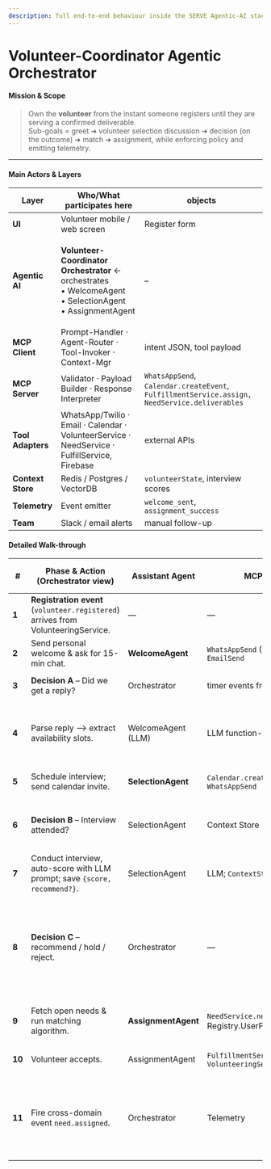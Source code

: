 ```yaml
---
description: full end-to-end behaviour inside the SERVE Agentic-AI stack
---
```


# Volunteer-Coordinator Agentic Orchestrator

#### Mission & Scope

> Own the **volunteer** from the instant someone registers until they are serving a confirmed deliverable.\
> Sub-goals = greet ➜ volunteer selection discussion ➜ decision (on the outcome) ➜ match ➜ assignment, while enforcing policy  and emitting telemetry.

***

#### Main Actors & Layers

| Layer             | Who/What participates here                                                                                                           | objects                                                                                       |
| ----------------- | ------------------------------------------------------------------------------------------------------------------------------------ | --------------------------------------------------------------------------------------------- |
| **UI**            | Volunteer mobile / web screen                                                                                                        | Register form                                                                                 |
| **Agentic AI**    | <p><strong>Volunteer-Coordinator Orchestrator</strong> ← orchestrates<br>• WelcomeAgent<br>• SelectionAgent<br>• AssignmentAgent</p> | –                                                                                             |
| **MCP Client**    | Prompt-Handler · Agent-Router · Tool-Invoker · Context-Mgr                                                                           | intent JSON, tool payload                                                                     |
| **MCP Server**    | Validator · Payload Builder · Response Interpreter                                                                                   | `WhatsAppSend`, `Calendar.createEvent`, `FulfillmentService.assign, NeedService.deliverables` |
| **Tool Adapters** | WhatsApp/Twilio · Email · Calendar · VolunteerService · NeedService · FulfillService, Firebase                                       | external APIs                                                                                 |
| **Context Store** | Redis / Postgres / VectorDB                                                                                                          | `volunteerState`, interview scores                                                            |
| **Telemetry**     | Event emitter                                                                                                                        | `welcome_sent`, `assignment_success`                                                          |
| **Team**          | Slack / email alerts                                                                                                                 | manual follow-up                                                                              |

#### Detailed Walk-through

<table><thead><tr><th width="83.6666259765625">#</th><th width="207.66668701171875">Phase &#x26; Action (Orchestrator view)</th><th>Assistant Agent</th><th>MCP Tool calls</th><th>Key Decisions / Errors</th></tr></thead><tbody><tr><td><strong>1</strong></td><td><strong>Registration event</strong> (<code>volunteer.registered</code>) arrives from VolunteeringService.</td><td>—</td><td>—</td><td>Orchestrator sets state = <code>NEW</code>.</td></tr><tr><td><strong>2</strong></td><td>Send personal welcome &#x26; ask for 15-min chat.</td><td><strong>WelcomeAgent</strong></td><td><code>WhatsAppSend</code> (primary) → fallback <code>EmailSend</code></td><td>2 × 24 h retry policy.</td></tr><tr><td><strong>3</strong></td><td><strong>Decision A</strong> – Did we get a reply?</td><td>Orchestrator</td><td>timer events from Context Store</td><td>On 3rd failure ➜ <code>ESCALATE</code> </td></tr><tr><td><strong>4</strong></td><td>Parse reply --> extract availability slots.</td><td>WelcomeAgent (LLM)</td><td>LLM function-call</td><td>If ambiguous ➜ clarification loop (max 1).</td></tr><tr><td><strong>5</strong></td><td>Schedule interview; send calendar invite.</td><td><strong>SelectionAgent</strong></td><td><code>Calendar.createEvent</code>, <code>WhatsAppSend</code></td><td>Confirms slot to both sides.</td></tr><tr><td><strong>6</strong></td><td><strong>Decision B</strong> – Interview attended?</td><td>SelectionAgent</td><td>Context Store </td><td>No-show retried once; second miss ➜ <code>ESCALATE</code>.</td></tr><tr><td><strong>7</strong></td><td>Conduct interview, auto-score with LLM prompt; save <code>{score, recommend?}</code>.</td><td>SelectionAgent</td><td>LLM; <code>ContextStore.put</code></td><td>—</td></tr><tr><td><strong>8</strong></td><td><strong>Decision C</strong> – recommend / hold / reject.</td><td>Orchestrator</td><td>—</td><td>• reject ➜ polite exit message.<br>• hold ➜ training link &#x26; reminder.<br>• recommend ➜ next phase.</td></tr><tr><td><strong>9</strong></td><td>Fetch open needs &#x26; run matching algorithm.</td><td><strong>AssignmentAgent</strong></td><td><code>NeedService.needDiscovery</code>, Registry.UserProfile.Preference</td><td>If none fit ➜ backlog report to team.</td></tr><tr><td><strong>10</strong></td><td>Volunteer accepts.</td><td>AssignmentAgent</td><td><code>FulfillmentService.assign</code>, <code>VolunteeringService.updateStatus</code></td><td>Orchestrator marks state =<code>ASSIGNED</code>.</td></tr><tr><td><strong>11</strong></td><td>Fire cross-domain event <code>need.assigned</code>.</td><td>Orchestrator</td><td>Telemetry</td><td>Need-Coordinator Orchestrator now picks up and schedules class sessions.</td></tr></tbody></table>

